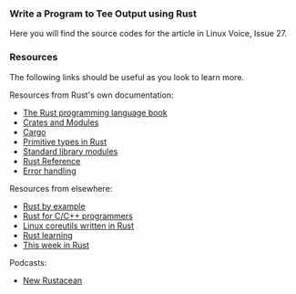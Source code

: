 ### Write a Program to Tee Output using Rust

Here you will find the source codes for the article in Linux Voice, Issue 27.

### Resources

The following links should be useful as you look to learn more.

Resources from Rust's own documentation:

- [The Rust programming language book](https://doc.rust-lang.org/book)
- [Crates and Modules](https://doc.rust-lang.org/book/crates-and-modules.html)
- [Cargo](http://doc.crates.io/guide.html)
- [Primitive types in Rust](https://doc.rust-lang.org/book/primitive-types.html)
- [Standard library modules](http://doc.rust-lang.org/std/#modules)
- [Rust Reference](https://doc.rust-lang.org/reference.html)
- [Error handling](https://doc.rust-lang.org/book/errorhandling.html)

Resources from elsewhere:

- [Rust by example](http://rustbyexample.com/index.html)
- [Rust for C/C++ programmers](https://github.com/nrc/r4cppp)
- [Linux coreutils written in Rust](https://github.com/uutils/coreutils)
- [Rust learning](https://github.com/ctjhoa/rust-learning)
- [This week in Rust](https://this-week-in-rust.org/)

Podcasts:

- [New Rustacean](http://www.newrustacean.com/)
